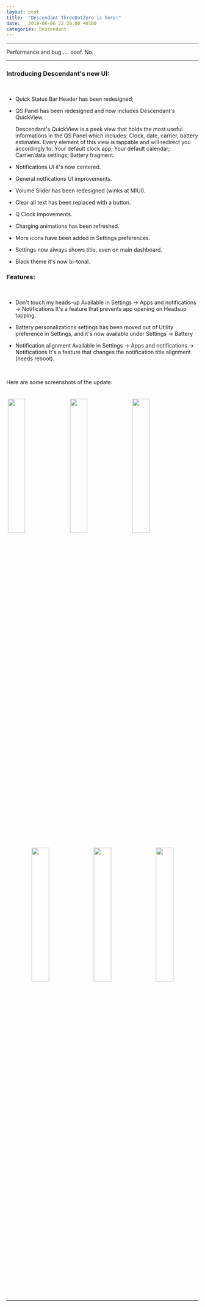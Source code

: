```yaml
---
layout: post
title:  "Descendant ThreeDotZero is here!"
date:   2019-06-06 22:20:00 +0100
categories: Descendant
---
```


<hr>

Performance and bug .... ooof. No.

<hr>

### Introducing Descendant's new UI:

<br>

* Quick Status Bar Header has been redesigned; 

* QS Panel has been redesigned and now includes Descendant's QuickView. 

     Descendant's QuickView is a peek view that holds the most useful informations in the QS Panel which includes:
     Clock, date, carrier, battery estimates.
     Every element of this view is tappable and will redirect you accordingly to:
     Your default clock app;
     Your default calendar;
     Carrier/data settings; 
     Battery fragment.


* Notifications UI it's now centered. 

* General notfications UI improvements. 

* Volume Slider has been redesigned (winks at MIUI). 

* Clear all text has been replaced with a button.

* Q Clock impovements.

* Charging animations has been refreshed.

* More icons have been added in Settings preferences.

* Settings now always shows title, even on main dashboard.

* Black theme it's now bi-tonal.

### Features:

<br>

* Don't touch my heads-up
  Available in Settings -> Apps and notifications -> Notifications 
  It's a feature that prevents app opening on Headsup tapping.

* Battery personalizations settings has been moved out of Utility preference in Settings, and it's now available under Settings -> Battery

* Notification alignment
  Available in Settings -> Apps and notifications -> Notifications 
  It's a feature that changes the notification title alignment (needs reboot).
  
<br>  
  
Here are some screenshots of the update:

<br>

<img src="https://i.ibb.co/XjrZGMr/Screenshot-20190606-131942-Lawnchair.png" style="width: 30%" hspace="4" vspace="4">
<img src="https://i.ibb.co/Y3F6RT5/Screenshot-20190606-132032-Settings.png" style="width: 30%" hspace="4" vspace="4">
<img src="https://i.ibb.co/mFjd2Nd/Screenshot-20190606-132041-Lawnchair.png" style="width: 30%" hspace="4" vspace="4">
<center><img src="https://i.ibb.co/BKYMqg6/Screenshot-20190606-132052-Lawnchair.png" style="width: 30%" hspace="4" vspace="2">
<img src="https://i.ibb.co/7K7gVBh/Screenshot-20190606-132150.png" style="width: 30%" hspace="4" vspace="2">
<img src="https://i.ibb.co/zbJsbSS/IMG-20190607-002119.jpg" style="width: 30%" hspace="4" vspace="2"></center>


<hr>

